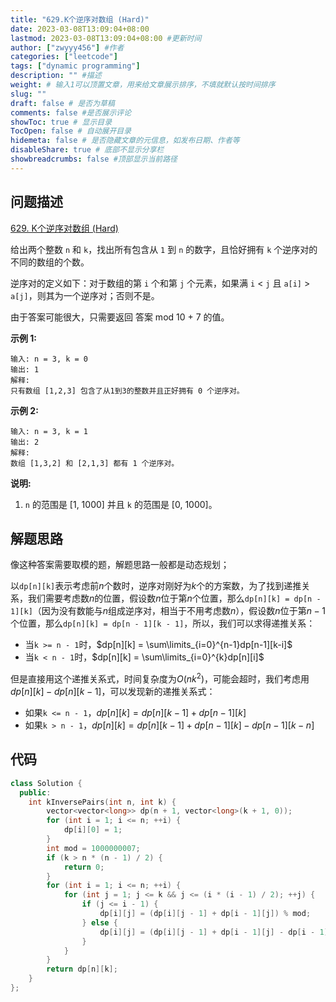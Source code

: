 ```yaml
---
title: "629.K个逆序对数组 (Hard)"
date: 2023-03-08T13:09:04+08:00
lastmod: 2023-03-08T13:09:04+08:00 #更新时间
author: ["zwyyy456"] #作者
categories: ["leetcode"]
tags: ["dynamic programming"]
description: "" #描述
weight: # 输入1可以顶置文章，用来给文章展示排序，不填就默认按时间排序
slug: ""
draft: false # 是否为草稿
comments: false #是否展示评论
showToc: true # 显示目录
TocOpen: false # 自动展开目录
hidemeta: false # 是否隐藏文章的元信息，如发布日期、作者等
disableShare: true # 底部不显示分享栏
showbreadcrumbs: false #顶部显示当前路径
---
```

## 问题描述
[629. K个逆序对数组 (Hard)](https://leetcode.cn/problems/k-inverse-pairs-array/)

给出两个整数 `n` 和 `k`，找出所有包含从 `1` 到 `n` 的数字，且恰好拥有 `k`
个逆序对的不同的数组的个数。

逆序对的定义如下：对于数组的第 `i` 个和第 `j` 个元素，如果满 `i` < `j` 且 `a[i]` >
`a[j]`，则其为一个逆序对；否则不是。

由于答案可能很大，只需要返回 答案 mod 10 \+ 7 的值。

**示例 1:**

```
输入: n = 3, k = 0
输出: 1
解释:
只有数组 [1,2,3] 包含了从1到3的整数并且正好拥有 0 个逆序对。

```

**示例 2:**

```
输入: n = 3, k = 1
输出: 2
解释:
数组 [1,3,2] 和 [2,1,3] 都有 1 个逆序对。

```

**说明:**

1. `n` 的范围是 \[1, 1000\] 并且 `k` 的范围是 \[0, 1000\]。

## 解题思路
像这种答案需要取模的题，解题思路一般都是动态规划；

以`dp[n][k]`表示考虑前$n$个数时，逆序对刚好为$k$个的方案数，为了找到递推关系，我们需要考虑数$n$的位置，假设数$n$位于第$n$个位置，那么`dp[n][k] = dp[n - 1][k]`（因为没有数能与$n$组成逆序对，相当于不用考虑数$n$），假设数$n$位于第$n - 1$个位置，那么`dp[n][k] = dp[n - 1][k - 1]`，所以，我们可以求得递推关系：
- 当`k >= n - 1`时，$dp[n][k] = \sum\limits_{i=0}^{n-1}dp[n-1][k-i]$
- 当`k < n - 1`时，$dp[n][k] = \sum\limits_{i=0}^{k}dp[n][i]$

但是直接用这个递推关系式，时间复杂度为$O(nk^2)$，可能会超时，我们考虑用$dp[n][k] - dp[n][k - 1]$，可以发现新的递推关系式：
- 如果`k <= n - 1`，$dp[n][k] = dp[n][k - 1] + dp[n - 1][k]$
- 如果`k > n - 1`，$dp[n][k] = dp[n][k - 1] + dp[n - 1][k] - dp[n - 1][k - n]$

## 代码
```cpp
class Solution {
  public:
    int kInversePairs(int n, int k) {
        vector<vector<long>> dp(n + 1, vector<long>(k + 1, 0));
        for (int i = 1; i <= n; ++i) {
            dp[i][0] = 1;
        }
        int mod = 1000000007;
        if (k > n * (n - 1) / 2) {
            return 0;
        }
        for (int i = 1; i <= n; ++i) {
            for (int j = 1; j <= k && j <= (i * (i - 1) / 2); ++j) {
                if (j <= i - 1) {
                    dp[i][j] = (dp[i][j - 1] + dp[i - 1][j]) % mod;
                } else {
                    dp[i][j] = (dp[i][j - 1] + dp[i - 1][j] - dp[i - 1][j - i] + mod) % mod;
                }
            }
        }
        return dp[n][k];
    }
};
```